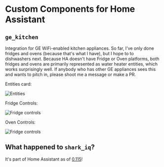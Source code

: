 # Custom Components for Home Assistant

## `ge_kitchen`
Integration for GE WiFi-enabled kitchen appliances.  So far, I've only done fridges and ovens (because that's what I
have), but I hope to to dishwashers next.  Because HA doesn't have Fridge or Oven platforms, both fridges and ovens are
primarily represented as water heater entities, which works surprisingly well.  If anybody who has other GE appliances
sees this and wants to pitch in, please shoot me a message or make a PR.  

Entities card:

![Entities](https://raw.githubusercontent.com/ajmarks/ha_components/master/img/appliance_entities.png)

Fridge Controls:

![Fridge controls](https://raw.githubusercontent.com/ajmarks/ha_components/master/img/fridge_control.png)

Oven Controls:

![Fridge controls](https://raw.githubusercontent.com/ajmarks/ha_components/master/img/oven_controls.png)

## What happened to `shark_iq`?

It's part of Home Assistant as of [0.115](https://www.home-assistant.io/blog/2020/09/17/release-115/)!